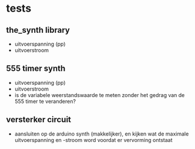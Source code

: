 # tests

## the_synth library

- uitvoerspanning (pp)
- uitvoerstroom

## 555 timer synth

- uitvoerspanning (pp)
- uitvoerstroom
- is de variabele weerstandswaarde te meten zonder het gedrag van de 555 timer
	te veranderen?

## versterker circuit

- aansluiten op de arduino synth (makkelijker), en kijken wat de maximale
	uitvoerspanning en -stroom word voordat er vervorming ontstaat
